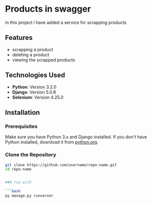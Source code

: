 # Products in swagger

in this project i have added a service for scrapping products 

## Features

-  scrapping a product
-  deleting a product
-  viewing the scrapped products

## Technologies Used

- **Python**: Version 3.2.0
- **Django**: Version 5.0.8
- **Selenium**: Version 4.25.0 


## Installation

### Prerequisites

Make sure you have Python 3.x and Django installed. If you don't have Python installed, download it from [python.org](https://www.python.org/).

### Clone the Repository

```bash
git clone https://github.com/username/repo-name.git
cd repo-name


### run with

```bash
py manage.py runserver
